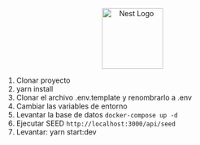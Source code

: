 <p align="center">
  <a href="http://nestjs.com/" target="blank"><img src="https://nestjs.com/img/logo-small.svg" width="120" alt="Nest Logo" /></a>
</p>

1. Clonar proyecto
2. yarn install
3. Clonar el archivo .env.template y renombrarlo a .env
4. Cambiar las variables de entorno
5. Levantar la base de datos
``` docker-compose up -d ```
6. Ejecutar SEED
```http://localhost:3000/api/seed ```
7. Levantar: yarn start:dev